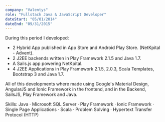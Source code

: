 ```yaml
---
company: "Valentys"
role: "Fullstack Java & JavaScript Developer"
dateStart: "05/01/2014"
dateEnd: "09/31/2015"
---
```


During this period I developed:

- 2 Hybrid App published in App Store and Android Play Store. (NetKpital - Advent).
- 2 J2EE backends written in Play Framework 2.1.5 and Java 1.7.
- A Sails.js app powering NetKpital.
- 4 J2EE Applications in Play Framework 2.1.5, 2.0.3, Scala Templates, Bootstrap 3 and Java 1.7. 

All of this developments where made using Google's Material Design, AngularJS and Ionic Framework in the frontend, and in the Backend, SailsJS, Play Framework and Java.

Skills: Java · Microsoft SQL Server · Play Framework · Ionic Framework · Single Page Applications · Scala · Problem Solving · Hypertext Transfer Protocol (HTTP)